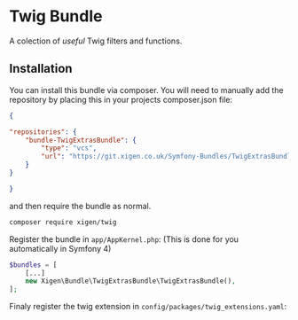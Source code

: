 # Twig Bundle

A colection of *useful* Twig filters and functions.


## Installation
You can install this bundle via composer. You will need to manually add the repository by placing this in your projects composer.json file:
```json
{

"repositories": {
    "bundle-TwigExtrasBundle": {
        "type": "vcs",
        "url": "https://git.xigen.co.uk/Symfony-Bundles/TwigExtrasBundle.git"
    }
}

}
```

and then require the bundle as normal.

```bash
composer require xigen/twig
```

Register the bundle in `app/AppKernel.php`:
(This is done for you automatically in Symfony 4)
```php
$bundles = [
    [...]
    new Xigen\Bundle\TwigExtrasBundle\TwigExtrasBundle(),
];
```

Finaly register the twig extension in `config/packages/twig_extensions.yaml`:
